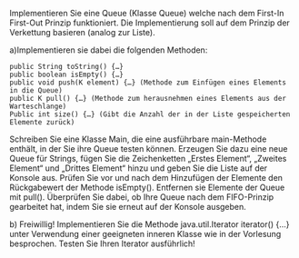 Implementieren Sie eine Queue (Klasse Queue<K>) welche nach dem First-In First-Out Prinzip funktioniert. Die Implementierung soll auf dem Prinzip der Verkettung basieren (analog zur Liste). 

a)Implementieren sie dabei die folgenden Methoden:

    public String toString() {…}
    public boolean isEmpty() {…}
    public void push(K element) {…} (Methode zum Einfügen eines Elements in die Queue)
    public K pull() {…} (Methode zum herausnehmen eines Elements aus der Warteschlange)
    Public int size() {…} (Gibt die Anzahl der in der Liste gespeicherten Elemente zurück)

Schreiben Sie eine Klasse Main, die eine ausführbare main-Methode enthält, in der Sie ihre Queue testen können. Erzeugen Sie dazu eine neue Queue für Strings, fügen Sie die Zeichenketten „Erstes Element“, „Zweites Element“ und „Drittes Element“ hinzu und geben Sie die Liste auf der Konsole aus. Prüfen Sie vor und nach dem Hinzufügen der Elemente den Rückgabewert der Methode isEmpty(). Entfernen sie Elemente der Queue mit pull(). Überprüfen Sie dabei, ob Ihre Queue nach dem FIFO-Prinzip gearbeitet hat, indem Sie sie erneut auf der Konsole ausgeben.

b) Freiwillig!
Implementieren Sie die Methode java.util.Iterator<K> iterator() {...} unter Verwendung einer geeigneten inneren Klasse wie in der Vorlesung besprochen. Testen Sie Ihren Iterator ausführlich!